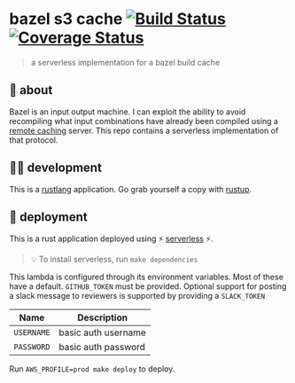 # bazel s3 cache [![Build Status](https://travis-ci.com/meetup/bazel-s3-cache.svg?branch=master)](https://travis-ci.com/meetup/bazel-s3-cache) [![Coverage Status](https://coveralls.io/repos/github/meetup/bazel-s3-cache/badge.svg?branch=master)](https://coveralls.io/github/meetup/bazel-s3-cache?branch=master)

> a serverless implementation for a bazel build cache

## 🤔 about

Bazel is an input output machine. I can exploit the ability to avoid recompiling
what input combinations have already been compiled using a [remote caching](https://docs.bazel.build/versions/master/remote-caching.html) server. This repo
contains a serverless implementation of that protocol.

## 👩‍🏭 development

This is a [rustlang](https://www.rust-lang.org/en-US/) application.
Go grab yourself a copy with [rustup](https://rustup.rs/).

## 🚀 deployment

This is a rust application deployed using ⚡ [serverless](https://serverless.com/) ⚡.

> 💡 To install serverless, run `make dependencies`

This lambda is configured through its environment variables. Most of these have a default. `GITHUB_TOKEN` must be provided. Optional support for posting a slack message to
reviewers is supported by providing a `SLACK_TOKEN`

| Name          | Description                                      |
|---------------|--------------------------------------------------|
| `USERNAME`    | basic auth username                              |
| `PASSWORD`    | basic auth password                              |

Run `AWS_PROFILE=prod make deploy` to deploy.
